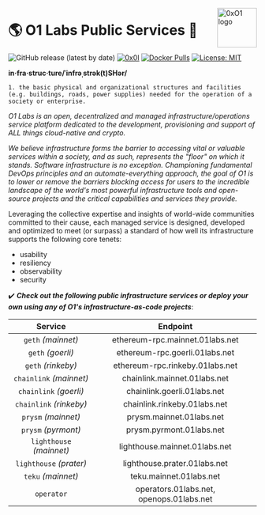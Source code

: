 <p><img src="https://i.imgur.com/IBNz2CM.jpg" alt="0xO1 logo" title="0xO1" align="right" height="80" /></p>

🌎 O1 Labs Public Services 💞
=========
![GitHub release (latest by date)](https://img.shields.io/github/v/release/0x0I/operator?color=yellow)
[![0x0I](https://circleci.com/gh/0x0I/operator.svg?style=svg)](https://circleci.com/gh/0x0I/operator)
[![Docker Pulls](https://img.shields.io/docker/pulls/0labs/operator?style=flat)](https://hub.docker.com/repository/docker/0labs/operator)
[![License: MIT](https://img.shields.io/badge/License-MIT-blueviolet.svg)](https://opensource.org/licenses/MIT)

**in·fra·struc·ture/ˈinfrəˌstrək(t)SHər/**

    1. the basic physical and organizational structures and facilities (e.g. buildings, roads, power supplies) needed for the operation of a society or enterprise.

*O1 Labs is an open, decentralized and managed infrastructure/operations service platform dedicated to the development, provisioning and support of ALL things cloud-native and crypto.*

*We believe infrastructure forms the barrier to accessing vital or valuable services within a society, and as such, represents the "floor" on which it stands. Software infrastructure is no exception. Championing fundamental DevOps principles and an automate-everything approach, the goal of O1 is to lower or remove the barriers blocking access for users to the incredible landscape of the world's most powerful infrastructure tools and open-source projects and the critical capabilities and services they provide.*

Leveraging the collective expertise and insights of world-wide communities committed to their cause, each managed service is designed, developed and optimized to meet (or surpass) a standard of how well its infrastructure supports the following core tenets:
* usability
* resiliency
* observability
* security

:heavy_check_mark: ***Check out the following public infrastructure services or deploy your own using any of O1's infrastructure-as-code projects***:

| Service | Endpoint |
| :---: | :---: |
| `geth` *(mainnet)* | ethereum-rpc.mainnet.01labs.net |
| `geth` *(goerli)* | ethereum-rpc.goerli.01labs.net |
| `geth` *(rinkeby)* | ethereum-rpc.rinkeby.01labs.net |
| `chainlink` *(mainnet)* | chainlink.mainnet.01labs.net |
| `chainlink` *(goerli)* | chainlink.goerli.01labs.net |
| `chainlink` *(rinkeby)* | chainlink.rinkeby.01labs.net |
| `prysm` *(mainnet)* | prysm.mainnet.01labs.net |
| `prysm` *(pyrmont)* | prysm.pyrmont.01labs.net |
| `lighthouse` *(mainnet)* | lighthouse.mainnet.01labs.net |
| `lighthouse` *(prater)* | lighthouse.prater.01labs.net |
| `teku` *(mainnet)* | teku.mainnet.01labs.net |
| `operator` | operators.01labs.net, openops.01labs.net |
